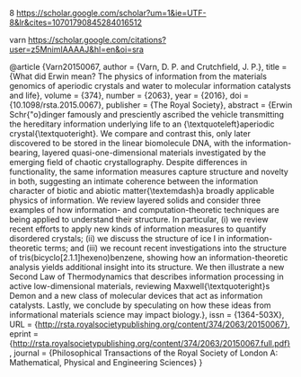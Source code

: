 8
https://scholar.google.com/scholar?um=1&ie=UTF-8&lr&cites=10701790845284016512

varn
https://scholar.google.com/citations?user=z5MnimIAAAAJ&hl=en&oi=sra





@article {Varn20150067,
	author = {Varn, D. P. and Crutchfield, J. P.},
	title = {What did Erwin mean? The physics of information from the materials genomics of aperiodic crystals and water to molecular information catalysts and life},
	volume = {374},
	number = {2063},
	year = {2016},
	doi = {10.1098/rsta.2015.0067},
	publisher = {The Royal Society},
	abstract = {Erwin Schr{\"o}dinger famously and presciently ascribed the vehicle transmitting the hereditary information underlying life to an {\textquoteleft}aperiodic crystal{\textquoteright}. We compare and contrast this, only later discovered to be stored in the linear biomolecule DNA, with the information-bearing, layered quasi-one-dimensional materials investigated by the emerging field of chaotic crystallography. Despite differences in functionality, the same information measures capture structure and novelty in both, suggesting an intimate coherence between the information character of biotic and abiotic matter{\textemdash}a broadly applicable physics of information. We review layered solids and consider three examples of how information- and computation-theoretic techniques are being applied to understand their structure. In particular, (i) we review recent efforts to apply new kinds of information measures to quantify disordered crystals; (ii) we discuss the structure of ice I in information-theoretic terms; and (iii) we recount recent investigations into the structure of tris(bicyclo[2.1.1]hexeno)benzene, showing how an information-theoretic analysis yields additional insight into its structure. We then illustrate a new Second Law of Thermodynamics that describes information processing in active low-dimensional materials, reviewing Maxwell{\textquoteright}s Demon and a new class of molecular devices that act as information catalysts. Lastly, we conclude by speculating on how these ideas from informational materials science may impact biology.},
	issn = {1364-503X},
	URL = {http://rsta.royalsocietypublishing.org/content/374/2063/20150067},
	eprint = {http://rsta.royalsocietypublishing.org/content/374/2063/20150067.full.pdf},
	journal = {Philosophical Transactions of the Royal Society of London A: Mathematical, Physical and Engineering Sciences}
}
